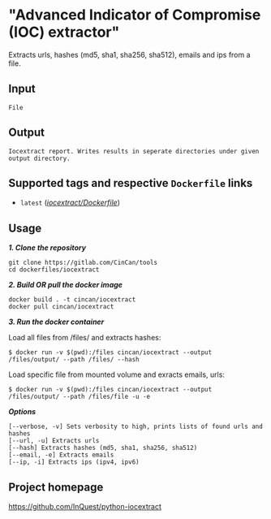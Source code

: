 # "Advanced Indicator of Compromise (IOC) extractor"

Extracts urls, hashes (md5, sha1, sha256, sha512), emails and ips from a file.

## Input

```
File
```

## Output

```
Iocextract report. Writes results in seperate directories under given output directory.
```


## Supported tags and respective `Dockerfile` links

* `latest` 
([*iocextract/Dockerfile*](https://gitlab.com/CinCan/tools/blob/master/iocextract/Dockerfile))


## Usage

***1. Clone the repository***

```
git clone https://gitlab.com/CinCan/tools
cd dockerfiles/iocextract
```

***2. Build OR pull the docker image*** 

```
docker build . -t cincan/iocextract
docker pull cincan/iocextract
```

***3. Run the docker container***

Load all files from /files/ and extracts hashes:  

`$ docker run -v $(pwd):/files cincan/iocextract --output /files/output/ --path /files/ --hash`  

Load specific file from mounted volume and exracts emails, urls:  

`$ docker run -v $(pwd):/files cincan/iocextract --output /files/output/ --path /files/file -u -e`


***Options***  

```  
[--verbose, -v] Sets verbosity to high, prints lists of found urls and hashes
[--url, -u] Extracts urls
[--hash] Extracts hashes (md5, sha1, sha256, sha512)
[--email, -e] Extracts emails
[--ip, -i] Extracts ips (ipv4, ipv6)
```

## Project homepage

https://github.com/InQuest/python-iocextract
